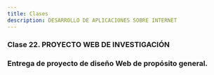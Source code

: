 ```yaml
---
title: Clases 
description: DESARROLLO DE APLICACIONES SOBRE INTERNET
---
```

### Clase 22. PROYECTO WEB DE INVESTIGACIÓN


### Entrega de proyecto de diseño Web de propósito general.
